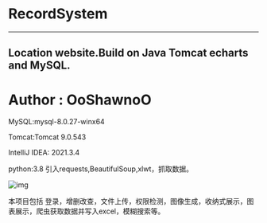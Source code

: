 # RecordSystem
---
Location website.Build on Java Tomcat echarts and MySQL. 
---
# Author : OoShawnoO
MySQL:mysql-8.0.27-winx64

Tomcat:Tomcat 9.0.543

IntelliJ IDEA: 2021.3.4

python:3.8 引入requests,BeautifulSoup,xlwt，抓取数据。

![img](https://github.com/OoShawnoO/RecordSystem/blob/main/WEB-INF/image/2.gif)

本项目包括 登录，增删改查，文件上传，权限检测，图像生成，收纳式展示，图表展示，爬虫获取数据并写入excel，模糊搜索等。
